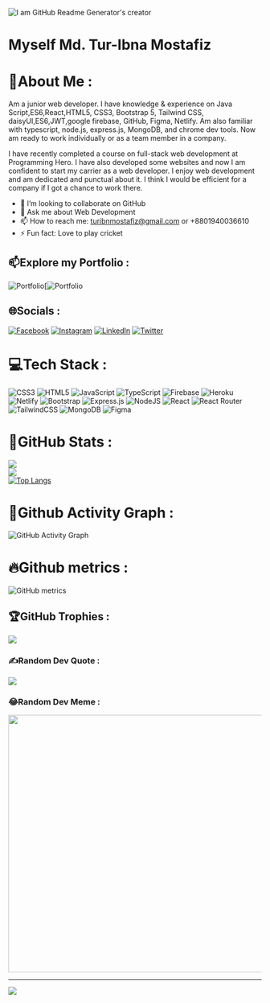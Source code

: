 ![I am GitHub Readme Generator's creator](https://media-exp2.licdn.com/dms/image/C4D16AQEiqqnhMguvow/profile-displaybackgroundimage-shrink_200_800/0/1654689129841?e=1661990400&v=beta&t=FTnYUFm2EFgyBcVfaMy3mVU8HtOFzG3mTR35B8jIUpA)

# Myself Md. Tur-Ibna Mostafiz
# 💫About Me :
Am a junior web developer. I have knowledge & experience on Java Script,ES6,React,HTML5, CSS3, Bootstrap 5, Tailwind CSS, daisyUI,ES6,JWT,google firebase, GitHub, Figma, Netlify. Am also familiar with typescript, node.js, express.js, MongoDB, and chrome dev tools. Now am ready to work individually or as a team member in a company.

I have recently completed a course on full-stack web development at Programming Hero. I have also developed some websites and now I am confident to start my carrier as a web developer. I enjoy web development and am dedicated and punctual about it. I think I would be efficient for a company if I got a chance to work there.

- 👯 I’m looking to collaborate on GitHub 
- 💬 Ask me about Web Development 
- 📫 How to reach me: turibnmostafiz@gmail.com or +8801940036610
- ⚡ Fun fact: Love to play cricket 

## 📫Explore my Portfolio :
![Portfolio](https://img.shields.io/badge/Portfolio-%23000000.svg?style=flat-square&logo=firefox&logoColor=#FF7139)[![Portfolio](https://md-tur.github.io/my-professional-portfolio/)

## 🌐Socials :
[![Facebook](https://img.shields.io/badge/Facebook-%231877F2.svg?logo=Facebook&logoColor=white)](https://facebook.com/Md.Tur.Ibna.Mostafiz) [![Instagram](https://img.shields.io/badge/Instagram-%23E4405F.svg?logo=Instagram&logoColor=white)](https://instagram.com/md_tur_ibn_mostafiz) [![LinkedIn](https://img.shields.io/badge/LinkedIn-%230077B5.svg?logo=linkedin&logoColor=white)](https://linkedin.com/in/mdtur) [![Twitter](https://img.shields.io/badge/Twitter-%231DA1F2.svg?logo=Twitter&logoColor=white)](https://twitter.com/IbnTur) 

# 💻Tech Stack :
![CSS3](https://img.shields.io/badge/css3-%231572B6.svg?style=flat-square&logo=css3&logoColor=white) ![HTML5](https://img.shields.io/badge/html5-%23E34F26.svg?style=flat-square&logo=html5&logoColor=white) ![JavaScript](https://img.shields.io/badge/javascript-%23323330.svg?style=flat-square&logo=javascript&logoColor=%23F7DF1E) ![TypeScript](https://img.shields.io/badge/typescript-%23007ACC.svg?style=flat-square&logo=typescript&logoColor=white) ![Firebase](https://img.shields.io/badge/firebase-%23039BE5.svg?style=flat-square&logo=firebase) ![Heroku](https://img.shields.io/badge/heroku-%23430098.svg?style=flat-square&logo=heroku&logoColor=white) ![Netlify](https://img.shields.io/badge/netlify-%23000000.svg?style=flat-square&logo=netlify&logoColor=#00C7B7) ![Bootstrap](https://img.shields.io/badge/bootstrap-%23563D7C.svg?style=flat-square&logo=bootstrap&logoColor=white) ![Express.js](https://img.shields.io/badge/express.js-%23404d59.svg?style=flat-square&logo=express&logoColor=%2361DAFB) ![NodeJS](https://img.shields.io/badge/node.js-6DA55F?style=flat-square&logo=node.js&logoColor=white) ![React](https://img.shields.io/badge/react-%2320232a.svg?style=flat-square&logo=react&logoColor=%2361DAFB) ![React Router](https://img.shields.io/badge/React_Router-CA4245?style=flat-square&logo=react-router&logoColor=white) ![TailwindCSS](https://img.shields.io/badge/tailwindcss-%2338B2AC.svg?style=flat-square&logo=tailwind-css&logoColor=white) ![MongoDB](https://img.shields.io/badge/MongoDB-%234ea94b.svg?style=flat-square&logo=mongodb&logoColor=white) 	![Figma](https://img.shields.io/badge/figma-%23F24E1E.svg?style=flat-square&logo=figma&logoColor=white) 

# 🎯GitHub Stats :
![](https://github-readme-stats.vercel.app/api?username=Md-Tur&theme=dark&hide_border=true&include_all_commits=true&count_private=true)<br/>
![](https://github-readme-streak-stats.herokuapp.com/?user=Md-Tur&theme=dark&hide_border=true)<br/>
[![Top Langs](https://github-readme-stats.vercel.app/api/top-langs/?username=Md-Tur&theme=dark&hide_border=true&langs_count=8)](https://github.com/Md-Tur/github-readme-stats)

# 🚀Github Activity Graph :
![GitHub Activity Graph](https://activity-graph.herokuapp.com/graph?username=Md-Tur&theme=highcontrast&hide_border=true)  

# 🔥Github metrics :
![GitHub metrics](https://metrics.lecoq.io/Md-Tur)

## 🏆GitHub Trophies :
![](https://github-profile-trophy.vercel.app/?username=Md-Tur&theme=dark&hide_border=true&no-frame=true&no-bg=false&margin-w=4)

### ✍️Random Dev Quote :
![](https://quotes-github-readme.vercel.app/api?type=horizontal&theme=dark)

### 😂Random Dev Meme :
<img src="https://random-memer.herokuapp.com/" width="512px"/>

---
[![](https://visitcount.itsvg.in/api?id=Md-Tur&icon=5&color=6)](https://visitcount.itsvg.in)
